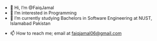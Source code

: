 - 👋 Hi, I’m @FaiqJamal
- 👀 I’m interested in Programming
- 🌱 I’m currently studying Bachelors in Software Engineering at NUST, Islamabad Pakistan
<!-- - 💞️ I’m looking to collaborate on ... -->
- 📫 How to reach me; email at faiqjamal06@gmail.com

<!---
FaiqJamal/FaiqJamal is a ✨ special ✨ repository because its `README.md` (this file) appears on your GitHub profile.
You can click the Preview link to take a look at your changes.
--->
